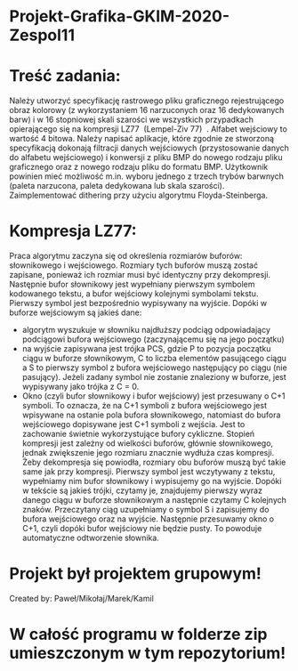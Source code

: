 # Projekt-Grafika-GKIM-2020-Zespol11

# Treść zadania:
Należy utworzyć specyfikację rastrowego pliku graficznego rejestrującego obraz kolorowy (z wykorzystaniem 16 narzuconych oraz 16 dedykowanych barw) i w 16 stopniowej skali szarości we wszystkich przypadkach opierającego się na kompresji LZ77 ​ (Lempel-Ziv 77) ​ . Alfabet wejściowy to wartość 4 bitowa. 
Należy napisać aplikacje, które zgodnie ze stworzoną specyfikacją dokonają filtracji danych wejściowych (przystosowanie danych do alfabetu wejściowego) i konwersji z pliku BMP do nowego rodzaju pliku graficznego oraz z nowego rodzaju pliku do formatu BMP. Użytkownik powinien mieć możliwość m.in. wyboru jednego z trzech trybów barwnych (paleta narzucona, paleta dedykowana lub skala szarości). 
 Zaimplementować dithering przy użyciu algorytmu Floyda-Steinberga. 
 
# Kompresja LZ77:
Praca algorytmu zaczyna się od określenia rozmiarów buforów: słownikowego i wejściowego. Rozmiary tych buforów muszą zostać zapisane, ponieważ ich rozmiar musi być identyczny przy dekompresji.
Następnie bufor słownikowy jest wypełniany pierwszym symbolem kodowanego tekstu, a bufor wejściowy kolejnymi symbolami tekstu. Pierwszy symbol jest bezpośrednio wypisywany na wyjście. Dopóki w buforze wejściowym są jakieś dane:
- algorytm wyszukuje w słowniku najdłuższy podciąg odpowiadający podciągowi bufora wejściowego (zaczynającemu się na jego początku)
- na wyjście zapisywana jest trójka PCS, gdzie P to pozycja początku ciągu w buforze słownikowym, C to liczba elementów pasującego ciągu a S to pierwszy symbol z bufora wejściowego następujący po ciągu (nie pasujący).
Jeżeli zadany symbol nie zostanie znaleziony w buforze, jest wypisywany jako trójka z C = 0.
- Okno (czyli bufor słownikowy i bufor wejściowy) jest przesuwany o C+1 symboli. To oznacza, że na C+1 symboli z bufora wejściowego jest wpisywane na ostanie pola bufora słownikowego, natomiast do bufora wejściowego dopisywane jest C+1 symboli z wejścia. Jest to zachowanie świetnie wykorzystujące bufory cykliczne.
Stopień kompresji jest zależny od wielkości buforów, głównie słownikowego, jednak zwiększenie jego rozmiaru znacznie wydłuża czas kompresji.
Żeby dekompresja się powiodła, rozmiary obu buforów muszą być takie same jak przy kompresji. Pierwszy symbol jest wczytywany z tekstu, wypełniamy nim bufor słownikowy i wypisujemy go na wyjście.
Dopóki w tekście są jakieś trójki, czytamy je, znajdujemy pierwszy wyraz danego ciągu w buforze słownikowym a następnie czytamy C kolejnych znaków. Przeczytany ciąg uzupełniamy o symbol S i zapisujemy do bufora wejściowego oraz na wyjście. Następnie przesuwamy okno o C+1, czyli dopóki bufor wejściowy nie będzie pusty. To powoduje automatyczne odtworzenie słownika.

# Projekt był projektem grupowym!
Created by: Paweł/Mikołaj/Marek/Kamil
# W całość programu w folderze zip umieszczonym w tym repozytorium!
